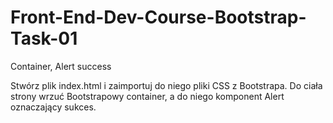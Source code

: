 # Front-End-Dev-Course-Bootstrap-Task-01
Container, Alert success

Stwórz plik index.html i zaimportuj do niego pliki CSS z Bootstrapa. Do ciała strony wrzuć Bootstrapowy container, a do niego komponent Alert oznaczający sukces. 
